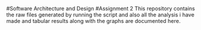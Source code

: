#Software Architecture and Design 
#Assignment 2 
This repository contains the raw files generated by running the script and also all the analysis i have made and tabular results along with the graphs are documented here.
